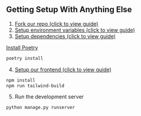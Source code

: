## Getting Setup With Anything Else

1. [Fork our repo (click to view guide)](other-environments_fork.)
2. [Setup environment variables (click to view guide)](other-environments_env-variables.)
3. [Setup dependencies (click to view guide)](https://python-poetry.org/docs/#installing-manually)

[Install Poetry](https://python-poetry.org/docs/#installing-manually)
```bash
poetry install
```

4. [Setup our frontend (click to view guide)](frontend.)

```bash
npm install
npm run tailwind-build
```

5. Run the development server

```bash
python manage.py runserver
```